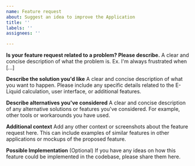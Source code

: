 ```yaml
---
name: Feature request
about: Suggest an idea to improve the Application
title: ''
labels: ''
assignees: ''

---
```


**Is your feature request related to a problem? Please describe.**
A clear and concise description of what the problem is. Ex. I'm always frustrated when [...]

**Describe the solution you'd like**
A clear and concise description of what you want to happen. Please include any specific details related to the E-Liquid calculation, user interface, or additional features.

**Describe alternatives you've considered**
A clear and concise description of any alternative solutions or features you've considered. For example, other tools or workarounds you have used.

**Additional context**
Add any other context or screenshots about the feature request here. This can include examples of similar features in other applications or mockups of the proposed feature.

**Possible Implementation**
(Optional) If you have any ideas on how this feature could be implemented in the codebase, please share them here.
